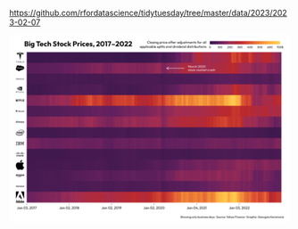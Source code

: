 https://github.com/rfordatascience/tidytuesday/tree/master/data/2023/2023-02-07

![](plots/big_tech.png)
